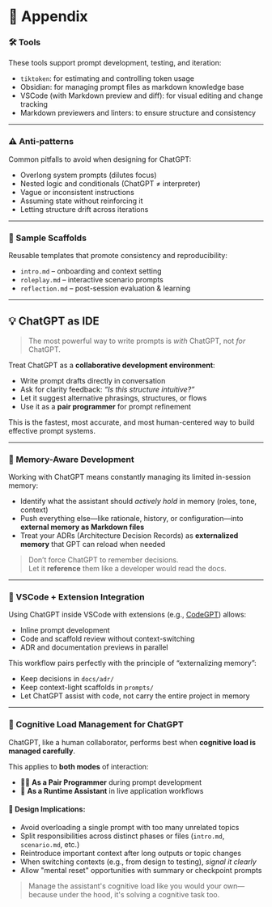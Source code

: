 # 📅 Appendix

### 🛠️ Tools
These tools support prompt development, testing, and iteration:

- `tiktoken`: for estimating and controlling token usage
- Obsidian: for managing prompt files as markdown knowledge base
- VSCode (with Markdown preview and diff): for visual editing and change tracking
- Markdown previewers and linters: to ensure structure and consistency

---

### ⚠️ Anti-patterns
Common pitfalls to avoid when designing for ChatGPT:

- Overlong system prompts (dilutes focus)
- Nested logic and conditionals (ChatGPT ≠ interpreter)
- Vague or inconsistent instructions
- Assuming state without reinforcing it
- Letting structure drift across iterations

---

### 📁 Sample Scaffolds
Reusable templates that promote consistency and reproducibility:

- `intro.md` – onboarding and context setting
- `roleplay.md` – interactive scenario prompts
- `reflection.md` – post-session evaluation & learning

---

## 💡 ChatGPT as IDE

> The most powerful way to write prompts is *with* ChatGPT, not *for* ChatGPT.

Treat ChatGPT as a **collaborative development environment**:

- Write prompt drafts directly in conversation  
- Ask for clarity feedback: *“Is this structure intuitive?”*  
- Let it suggest alternative phrasings, structures, or flows  
- Use it as a **pair programmer** for prompt refinement  

This is the fastest, most accurate, and most human-centered way to build effective prompt systems.

---

### 🧠 Memory-Aware Development

Working with ChatGPT means constantly managing its limited in-session memory:

- Identify what the assistant should *actively hold* in memory (roles, tone, context)  
- Push everything else—like rationale, history, or configuration—into **external memory as Markdown files**  
- Treat your ADRs (Architecture Decision Records) as **externalized memory** that GPT can reload when needed  

> Don’t force ChatGPT to remember decisions.  
> Let it **reference** them like a developer would read the docs.

---

### 🧩 VSCode + Extension Integration

Using ChatGPT inside VSCode with extensions (e.g., [CodeGPT](https://marketplace.visualstudio.com/items?itemName=DanielSanMedium.dscodegpt)) allows:

- Inline prompt development  
- Code and scaffold review without context-switching  
- ADR and documentation previews in parallel  

This workflow pairs perfectly with the principle of “externalizing memory”:

- Keep decisions in `docs/adr/`  
- Keep context-light scaffolds in `prompts/`  
- Let ChatGPT assist with code, not carry the entire project in memory

---

### 🧠 Cognitive Load Management for ChatGPT

ChatGPT, like a human collaborator, performs best when **cognitive load is managed carefully**.

This applies to **both modes** of interaction:

- 🧑‍💻 **As a Pair Programmer** during prompt development
- 🧩 **As a Runtime Assistant** in live application workflows

#### 📌 Design Implications:

- Avoid overloading a single prompt with too many unrelated topics
- Split responsibilities across distinct phases or files (`intro.md`, `scenario.md`, etc.)
- Reintroduce important context after long outputs or topic changes
- When switching contexts (e.g., from design to testing), *signal it clearly*
- Allow "mental reset" opportunities with summary or checkpoint prompts

> Manage the assistant's cognitive load like you would your own—  
> because under the hood, it's solving a cognitive task too.